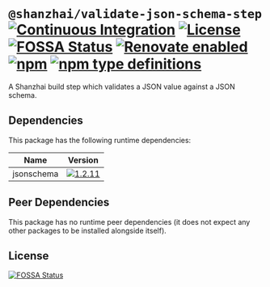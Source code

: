 # `@shanzhai/validate-json-schema-step` [![Continuous Integration](https://github.com/jameswilddev/shanzhai/workflows/Continuous%20Integration/badge.svg)](https://github.com/jameswilddev/shanzhai/actions) [![License](https://img.shields.io/github/license/jameswilddev/shanzhai.svg)](https://github.com/jameswilddev/shanzhai/blob/master/license) [![FOSSA Status](https://app.fossa.io/api/projects/git%2Bgithub.com%2Fjameswilddev%2Fshanzhai.svg?type=shield)](https://app.fossa.io/projects/git%2Bgithub.com%2Fjameswilddev%2Fshanzhai?ref=badge_shield) [![Renovate enabled](https://img.shields.io/badge/renovate-enabled-brightgreen.svg)](https://renovatebot.com/) [![npm](https://img.shields.io/npm/v/@shanzhai/validate-json-schema-step.svg)](https://www.npmjs.com/package/@shanzhai/validate-json-schema-step) [![npm type definitions](https://img.shields.io/npm/types/@shanzhai/validate-json-schema-step.svg)](https://www.npmjs.com/package/@shanzhai/validate-json-schema-step)

A Shanzhai build step which validates a JSON value against a JSON schema.

## Dependencies

This package has the following runtime dependencies:

Name       | Version                                                                                           
---------- | --------------------------------------------------------------------------------------------------
jsonschema | [![1.2.11](https://img.shields.io/npm/v/jsonschema.svg)](https://www.npmjs.com/package/jsonschema)

## Peer Dependencies

This package has no runtime peer dependencies (it does not expect any other packages to be installed alongside itself).

## License

[![FOSSA Status](https://app.fossa.io/api/projects/git%2Bgithub.com%2Fjameswilddev%2Fshanzhai.svg?type=large)](https://app.fossa.io/projects/git%2Bgithub.com%2Fjameswilddev%2Fshanzhai?ref=badge_large)
